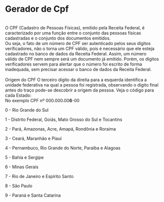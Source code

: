 # Gerador de Cpf
<br>
O CPF (Cadastro de Pessoas Físicas), emitido pela Receita Federal, é caracterizado por uma função entre o conjunto das pessoas físicas cadastradas e o conjunto dos documentos emitidos.
<br>
Ou seja, o fato de um número de CPF ser autenticado pelos seus dígitos verificadores, não o torna um CPF válido, pois é necessário que ele esteja cadastrado no banco de dados da Receita Federal. Assim, um número válido de CPF nem sempre será um documento já emitido. Porém, os dígitos verificadores servem para alertar que o número foi escrito de forma inadequada, sem precisar acessar o banco de dados da Receita Federal.
<br><br>
Origem do CPF
O terceiro dígito da direita para a esquerda identifica a unidade federativa na qual a pessoa foi registrada, observando o dígito final antes do traço pode-se descobrir a origem da pessoa. Veja o código para cada Estado:
<br>
No exemplo CPF nº 000.000.00<b>6</b>-00

0 - Rio Grande do Sul

1 - Distrito Federal, Goiás, Mato Grosso do Sul e Tocantins

2 - Pará, Amazonas, Acre, Amapá, Rondônia e Roraima

3 - Ceará, Maranhão e Piauí

4 - Pernambuco, Rio Grande do Norte, Paraíba e Alagoas

5 - Bahia e Sergipe

6 - Minas Gerais

7 - Rio de Janeiro e Espírito Santo

8 - São Paulo

9 - Paraná e Santa Catarina
